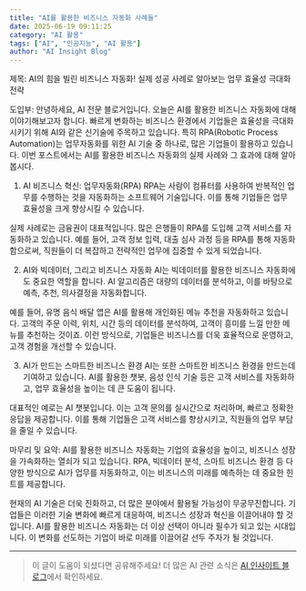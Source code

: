 ```yaml
---
title: "AI를 활용한 비즈니스 자동화 사례들"
date: 2025-06-19 09:11:25
category: "AI 활용"
tags: ["AI", "인공지능", "AI 활용"]
author: "AI Insight Blog"
---
```


제목: AI의 힘을 빌린 비즈니스 자동화! 실제 성공 사례로 알아보는 업무 효율성 극대화 전략

도입부:
안녕하세요, AI 전문 블로거입니다. 오늘은 AI를 활용한 비즈니스 자동화에 대해 이야기해보고자 합니다. 빠르게 변화하는 비즈니스 환경에서 기업들은 효율성을 극대화시키기 위해 AI와 같은 신기술에 주목하고 있습니다. 특히 RPA(Robotic Process Automation)는 업무자동화를 위한 AI 기술 중 하나로, 많은 기업들이 활용하고 있습니다. 이번 포스트에서는 AI를 활용한 비즈니스 자동화의 실제 사례와 그 효과에 대해 알아봅시다.

1. AI 비즈니스 혁신: 업무자동화(RPA)
RPA는 사람이 컴퓨터를 사용하여 반복적인 업무를 수행하는 것을 자동화하는 소프트웨어 기술입니다. 이를 통해 기업들은 업무 효율성을 크게 향상시킬 수 있습니다.

실제 사례로는 금융권이 대표적입니다. 많은 은행들이 RPA를 도입해 고객 서비스를 자동화하고 있습니다. 예를 들어, 고객 정보 입력, 대출 심사 과정 등을 RPA를 통해 자동화함으로써, 직원들이 더 복잡하고 전략적인 업무에 집중할 수 있게 되었습니다.

2. AI와 빅데이터, 그리고 비즈니스 자동화
AI는 빅데이터를 활용한 비즈니스 자동화에도 중요한 역할을 합니다. AI 알고리즘은 대량의 데이터를 분석하고, 이를 바탕으로 예측, 추천, 의사결정을 자동화합니다.

예를 들어, 유명 음식 배달 앱은 AI를 활용해 개인화된 메뉴 추천을 자동화하고 있습니다. 고객의 주문 이력, 위치, 시간 등의 데이터를 분석하여, 고객이 흥미를 느낄 만한 메뉴를 추천하는 것이죠. 이런 방식으로, 기업들은 비즈니스를 더욱 효율적으로 운영하고, 고객 경험을 개선할 수 있습니다.

3. AI가 만드는 스마트한 비즈니스 환경
AI는 또한 스마트한 비즈니스 환경을 만드는데 기여하고 있습니다. AI를 활용한 챗봇, 음성 인식 기술 등은 고객 서비스를 자동화하고, 업무 효율성을 높이는 데 큰 도움이 됩니다.

대표적인 예로는 AI 챗봇입니다. 이는 고객 문의를 실시간으로 처리하며, 빠르고 정확한 응답을 제공합니다. 이를 통해 기업들은 고객 서비스를 향상시키고, 직원들의 업무 부담을 줄일 수 있습니다.

마무리 및 요약:
AI를 활용한 비즈니스 자동화는 기업의 효율성을 높이고, 비즈니스 성장을 가속화하는 열쇠가 되고 있습니다. RPA, 빅데이터 분석, 스마트 비즈니스 환경 등 다양한 방식으로 AI가 업무를 자동화하고, 이는 비즈니스의 미래를 예측하는 데 중요한 힌트를 제공합니다.

현재의 AI 기술은 더욱 진화하고, 더 많은 분야에서 활용될 가능성이 무궁무진합니다. 기업들은 이러한 기술 변화에 빠르게 대응하여, 비즈니스 성장과 혁신을 이끌어내야 할 것입니다. AI를 활용한 비즈니스 자동화는 더 이상 선택이 아니라 필수가 되고 있는 시대입니다. 이 변화를 선도하는 기업이 바로 미래를 이끌어갈 선두 주자가 될 것입니다.

---

> 이 글이 도움이 되셨다면 공유해주세요! 
> 더 많은 AI 관련 소식은 [AI 인사이트 블로그](https://tonyhwang1004.github.io/ai-insight-blog)에서 확인하세요.
